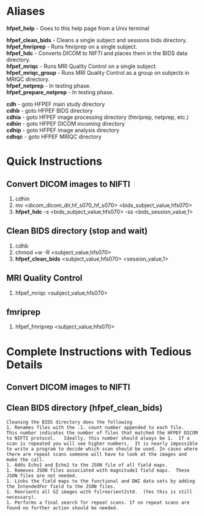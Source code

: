 # Aliases

**hfpef_help** - Goes to this help page from a Unix terminal

**hfpef_clean_bids**  - Cleans a single subject and sessions bids directory.  
**hfpef_fmriprep**    - Runs fmriprep on a single subject.  
**hfpef_hdc**         - Converts DICOM to NIFTI and places them in the BIDS data directory.  
**hfpef_mriqc**       - Runs MRI Quality Control on a single subject.  
**hfpef_mriqc_group** - Runs MRI Quality Control as a group on subjects in MRIQC directory.  
**hfpef_netprep**      - In testing phase.  
**hfpef_prepare_netprep** - In testing phase.

**cdh**   - goto HFPEF main study directory  
**cdhb**  - goto HFPEF BIDS directory  
**cdhia** - goto HFPEF image processing directory (fmriprep, netprep, etc.)  
**cdhin** - goto HFPEF DICOM incoming directory  
**cdhip** - goto HFPEF image analysis directory  
**cdhqc** - goto HFPEF MRIQC directory

# Quick Instructions

## Convert DICOM images to NIFTI

1. cdhin
1. mv <dicom_dicom_dir,hf_s070_hf_s070> <bids_subject_value,hfs070>
1. **hfpef_hdc** -s <bids_subject_value,hfs070> -ss <bids_session_value,1>

## Clean BIDS directory (stop and wait)

1. cdhb
1. chmod +w -R <subject_value,hfs070>
1. **hfpef_clean_bids** <subject_value,hfs070> <session_value,1>

## MRI Quality Control

1. hfpef_mriqc <subject_value,hfs070>

## fmriprep

1. hfpef_fmriprep <subject_value,hfs070>


# Complete Instructions with Tedious Details

## Convert DICOM images to NIFTI

## Clean BIDS directory  (hfpef_clean_bids)

    Cleaning the BIDS directory does the following 
    1. Renames files with the .1. count number appended to each file.  This number indicates the number of files that matched the HFPEF DICOM to NIFTI protocol.   Ideally, this number should always be 1.  If a scan is repeated you will see higher numbers.  It is nearly impossible to write a program to decide which scan should be used. In cases where there are repeat scans someone will have to look at the images and make the call. 
    1. Adds Echo1 and Echo2 to the JSON file of all field maps. 
    1. Removes JSON files associated with magnitude1 field maps.  These JSON files are not needed.
    1. Links the field maps to the functional and DWI data sets by adding the IntendedFor field to the JSON files. 
    1. Reorients all GZ images with fslreorient2std.  (Yes this is still necessary).
    1. Performs a final search for repeat scans. If no repeat scans are found no further action should be needed. 

